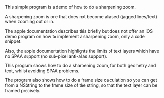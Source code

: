 This simple program is a demo of how to do a sharpening zoom.

A sharpening zoom is one that does not become aliased (jagged lines/text) when zooming out or in.

The apple documentation describes this briefly but does not offer an iOS demo program on how to implement a sharpening zoom, only a code snippet.

Also, the apple documentation highlights the limits of text layers which have no SPAA support (no sub-pixel anti-alias support).

This program shows how to do a sharpening zoom, for both geometry and text, whilst avoiding SPAA problems.

The program also shows how to do a frame size calculation so you can get from a NSString to the frame size of the string, so that the text layer can be framed precisely.
